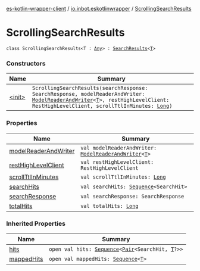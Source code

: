 [es-kotlin-wrapper-client](../../index.md) / [io.inbot.eskotlinwrapper](../index.md) / [ScrollingSearchResults](./index.md)

# ScrollingSearchResults

`class ScrollingSearchResults<T : `[`Any`](https://kotlinlang.org/api/latest/jvm/stdlib/kotlin/-any/index.html)`> : `[`SearchResults`](../-search-results/index.md)`<`[`T`](index.md#T)`>`

### Constructors

| Name | Summary |
|---|---|
| [&lt;init&gt;](-init-.md) | `ScrollingSearchResults(searchResponse: SearchResponse, modelReaderAndWriter: `[`ModelReaderAndWriter`](../-model-reader-and-writer/index.md)`<`[`T`](index.md#T)`>, restHighLevelClient: RestHighLevelClient, scrollTtlInMinutes: `[`Long`](https://kotlinlang.org/api/latest/jvm/stdlib/kotlin/-long/index.html)`)` |

### Properties

| Name | Summary |
|---|---|
| [modelReaderAndWriter](model-reader-and-writer.md) | `val modelReaderAndWriter: `[`ModelReaderAndWriter`](../-model-reader-and-writer/index.md)`<`[`T`](index.md#T)`>` |
| [restHighLevelClient](rest-high-level-client.md) | `val restHighLevelClient: RestHighLevelClient` |
| [scrollTtlInMinutes](scroll-ttl-in-minutes.md) | `val scrollTtlInMinutes: `[`Long`](https://kotlinlang.org/api/latest/jvm/stdlib/kotlin/-long/index.html) |
| [searchHits](search-hits.md) | `val searchHits: `[`Sequence`](https://kotlinlang.org/api/latest/jvm/stdlib/kotlin.sequences/-sequence/index.html)`<SearchHit>` |
| [searchResponse](search-response.md) | `val searchResponse: SearchResponse` |
| [totalHits](total-hits.md) | `val totalHits: `[`Long`](https://kotlinlang.org/api/latest/jvm/stdlib/kotlin/-long/index.html) |

### Inherited Properties

| Name | Summary |
|---|---|
| [hits](../-search-results/hits.md) | `open val hits: `[`Sequence`](https://kotlinlang.org/api/latest/jvm/stdlib/kotlin.sequences/-sequence/index.html)`<`[`Pair`](https://kotlinlang.org/api/latest/jvm/stdlib/kotlin/-pair/index.html)`<SearchHit, `[`T`](../-search-results/index.md#T)`?>>` |
| [mappedHits](../-search-results/mapped-hits.md) | `open val mappedHits: `[`Sequence`](https://kotlinlang.org/api/latest/jvm/stdlib/kotlin.sequences/-sequence/index.html)`<`[`T`](../-search-results/index.md#T)`>` |
